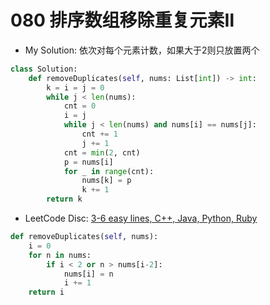 # 080 排序数组移除重复元素Ⅱ

* My Solution: 依次对每个元素计数，如果大于2则只放置两个

```python
class Solution:
    def removeDuplicates(self, nums: List[int]) -> int:  
        k = i = j = 0
        while j < len(nums):
            cnt = 0
            i = j
            while j < len(nums) and nums[i] == nums[j]:
                cnt += 1
                j += 1
            cnt = min(2, cnt)
            p = nums[i]
            for _ in range(cnt):
                nums[k] = p
                k += 1
        return k
```

* LeetCode Disc: [3-6 easy lines, C++, Java, Python, Ruby](https://leetcode.com/problems/remove-duplicates-from-sorted-array-ii/discuss/27976/3-6-easy-lines-C%2B%2B-Java-Python-Ruby)

```python
def removeDuplicates(self, nums):
    i = 0
    for n in nums:
        if i < 2 or n > nums[i-2]:
            nums[i] = n
            i += 1
    return i
```

